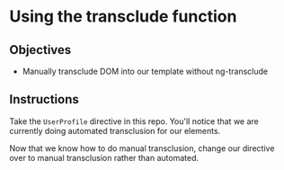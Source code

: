 # Using the transclude function

## Objectives

- Manually transclude DOM into our template without ng-transclude

## Instructions

Take the `UserProfile` directive in this repo. You'll notice that we are currently doing automated transclusion for our elements.

Now that we know how to do manual transclusion, change our directive over to manual transclusion rather than automated.
